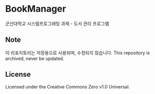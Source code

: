 # BookManager
군산대학교 시스템프로그래밍 과제 - 도서 관리 프로그램

## Note
이 리포지토리는 저장용으로 사용되며, 수정되지 않습니다.
This repository is archived, never be updated.

## License
Licensed under the Creative Commons Zero v1.0 Universal.